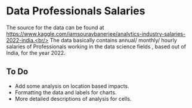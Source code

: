 # Data Professionals Salaries
The source for the data can be found at https://www.kaggle.com/iamsouravbanerjee/analytics-industry-salaries-2022-india.<br/>
The data basically contains annual/ monthly/ hourly salaries of Professionals working in the data science fields , based out of India, for the year 2022. 

## To Do
 * Add some analysis on location based impacts. 
 * Formatting the data and labels for charts.
 * More detailed descriptions of analysis for cells.


